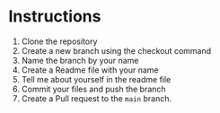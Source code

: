 # Instructions

1. Clone the repository
2. Create a new branch using the checkout command
3. Name the branch by your name
4. Create a Readme file with your name
5. Tell me about yourself in the readme file
6. Commit your files and push the branch
7. Create a Pull request to the ```main``` branch.